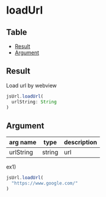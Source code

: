 # loadUrl

Table
-----------------

* [Result](#result)
* [Argument](#argument)


## Result

Load url by webview


```js.js
jsUrl.loadUrl(
  urlString: String
)
```

## Argument

| arg name | type | description |
| -------- | -------- | -------- |
| urlString | string | url |



ex1) 

```js.js
jsUrl.loadUrl(
  "https://www.google.com/"
)
```

